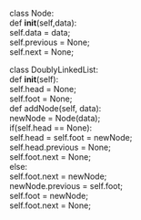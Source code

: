 class Node:    
    def __init__(self,data):    
        self.data = data;    
        self.previous = None;    
        self.next = None;    
            
class DoublyLinkedList:       
    def __init__(self):    
        self.head = None;    
        self.foot = None;      
    def addNode(self, data):       
        newNode = Node(data);     
        if(self.head == None):    
            self.head = self.foot = newNode;    
            self.head.previous = None;       
            self.foot.next = None;    
        else:    
            self.foot.next = newNode;    
            newNode.previous = self.foot;     
            self.foot = newNode;    
            self.foot.next = None;    
